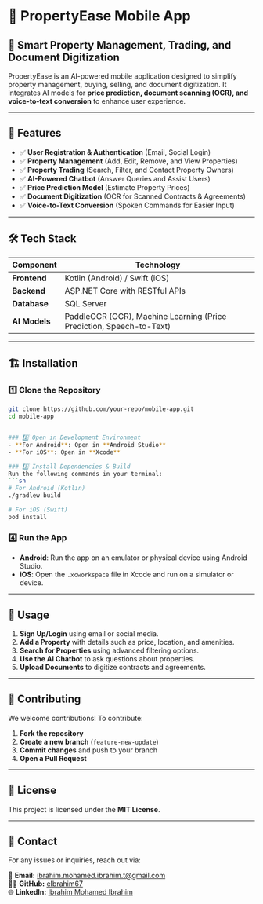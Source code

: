 # 📱 PropertyEase Mobile App  

## 🏡 Smart Property Management, Trading, and Document Digitization  

PropertyEase is an AI-powered mobile application designed to simplify property management, buying, selling, and document digitization. It integrates AI models for **price prediction, document scanning (OCR), and voice-to-text conversion** to enhance user experience.

---

## 🚀 Features  

- ✅ **User Registration & Authentication** (Email, Social Login)  
- ✅ **Property Management** (Add, Edit, Remove, and View Properties)  
- ✅ **Property Trading** (Search, Filter, and Contact Property Owners)  
- ✅ **AI-Powered Chatbot** (Answer Queries and Assist Users)  
- ✅ **Price Prediction Model** (Estimate Property Prices)  
- ✅ **Document Digitization** (OCR for Scanned Contracts & Agreements)  
- ✅ **Voice-to-Text Conversion** (Spoken Commands for Easier Input)  

---

## 🛠️ Tech Stack  

| Component     | Technology |
|--------------|------------|
| **Frontend**  | Kotlin (Android) / Swift (iOS) |
| **Backend**   | ASP.NET Core with RESTful APIs |
| **Database**  | SQL Server |
| **AI Models** | PaddleOCR (OCR), Machine Learning (Price Prediction, Speech-to-Text) |

---

## 🏗️ Installation  

### 1️⃣ Clone the Repository  
```sh
git clone https://github.com/your-repo/mobile-app.git
cd mobile-app


### 2️⃣ Open in Development Environment  
- **For Android**: Open in **Android Studio**  
- **For iOS**: Open in **Xcode**  

### 3️⃣ Install Dependencies & Build  
Run the following commands in your terminal:  
```sh
# For Android (Kotlin)
./gradlew build

# For iOS (Swift)
pod install
```

### 4️⃣ Run the App  
- **Android**: Run the app on an emulator or physical device using Android Studio.  
- **iOS**: Open the `.xcworkspace` file in Xcode and run on a simulator or device.  

---

## 📖 Usage  

1. **Sign Up/Login** using email or social media.  
2. **Add a Property** with details such as price, location, and amenities.  
3. **Search for Properties** using advanced filtering options.  
4. **Use the AI Chatbot** to ask questions about properties.  
5. **Upload Documents** to digitize contracts and agreements.  

---

## 🤝 Contributing  

We welcome contributions! To contribute:  

1. **Fork the repository**  
2. **Create a new branch** (`feature-new-update`)  
3. **Commit changes** and push to your branch  
4. **Open a Pull Request**  

---

## 📜 License  

This project is licensed under the **MIT License**.  

---

## 📩 Contact  

For any issues or inquiries, reach out via:  

📧 **Email:** [ibrahim.mohamed.ibrahim.t@gmail.com](mailto:ibrahim.mohamed.ibrahim.t@gmail.com)  
👨‍💻 **GitHub:** [eIbrahim67](https://github.com/eIbrahim67)  
🌐 **LinkedIn:** [Ibrahim Mohamed Ibrahim](https://www.linkedin.com/in/eibrahim67)  
